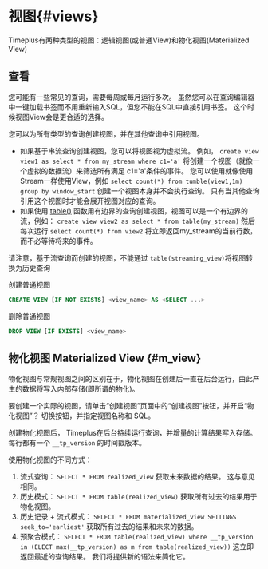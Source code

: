 # 视图{#views}

Timeplus有两种类型的视图：逻辑视图(或普通View)和物化视图(Materialized View)

## 查看

您可能有一些常见的查询，需要每周或每月运行多次。 虽然您可以在查询编辑器中一键加载书签而不用重新输入SQL，但您不能在SQL中直接引用书签。 这个时候视图View会是更合适的选择。

您可以为所有类型的查询创建视图，并在其他查询中引用视图。

* 如果基于串流查询创建视图，您可以将视图视为虚拟流。 例如， `create view view1 as select * from my_stream where c1='a'` 将创建一个视图（就像一个虚拟的数据流）来筛选所有满足 c1='a'条件的事件。 您可以使用就像使用Stream一样使用View，例如 `select count(*) from tumble(view1,1m) group by window_start` 创建一个视图本身并不会执行查询。 只有当其他查询引用这个视图时才能会展开视图对应的查询。
* 如果使用 [table()](functions#table) 函数用有边界的查询创建视图，视图可以是一个有边界的流，例如： `create view view2 as select * from table(my_stream)` 然后每次运行 `select count(*) from view2` 将立即返回my_stream的当前行数，而不必等待将来的事件。

请注意，基于流查询而创建的视图，不能通过 `table(streaming_view)`将视图转换为历史查询

创建普通视图

```sql
CREATE VIEW [IF NOT EXISTS] <view_name> AS <SELECT ...>
```

删除普通视图

```sql
DROP VIEW [IF EXISTS] <view_name>
```



## 物化视图 Materialized View {#m_view}

物化视图与常规视图之间的区别在于，物化视图在创建后一直在后台运行，由此产生的数据将写入内部存储(即所谓的物化)。

要创建一个实际的视图，请单击“创建视图”页面中的“创建视图”按钮，并开启“物化视图”？ 切换按钮，并指定视图名称和 SQL。

创建物化视图后， Timeplus在后台持续运行查询，并增量的计算结果写入存储。  每行都有一个 `__tp_version` 的时间戳版本。

使用物化视图的不同方式：

1. 流式查询：  `SELECT * FROM realized_view` 获取未来数据的结果。 这与意见相同。
2. 历史模式：  `SELECT * FROM table(realized_view)` 获取所有过去的结果用于物化视图。
3. 历史记录 + 流式模式： `SELECT * FROM materialized_view SETTINGS seek_to='earliest'` 获取所有过去的结果和未来的数据。
4. 预聚合模式： `SELECT * FROM table(realized_view) where __tp_version in (ELECT max(__tp_version) as m from table(realized_view))` 这立即返回最近的查询结果。 我们将提供新的语法来简化它。
